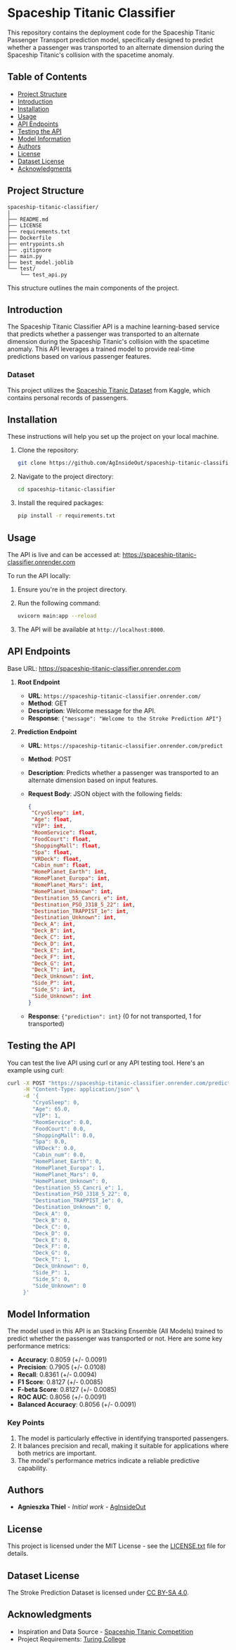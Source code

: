 # Spaceship Titanic Classifier

This repository contains the deployment code for the Spaceship Titanic Passenger Transport prediction model, specifically designed to predict whether a passenger was transported to an alternate dimension during the Spaceship Titanic's collision with the spacetime anomaly.

## Table of Contents

- [Project Structure](#project-structure)
- [Introduction](#introduction)
- [Installation](#installation)
- [Usage](#usage)
- [API Endpoints](#api-endpoints)
- [Testing the API](#testing-the-api)
- [Model Information](#model-information)
- [Authors](#authors)
- [License](#license)
- [Dataset License](#dataset-license)
- [Acknowledgments](#acknowledgments)

## Project Structure

```plaintext
spaceship-titanic-classifier/
│
├── README.md
├── LICENSE
├── requirements.txt
├── Dockerfile
├── entrypoints.sh
├── .gitignore
├── main.py
├── best_model.joblib
└── test/
    └── test_api.py
```

This structure outlines the main components of the project.

## Introduction

The Spaceship Titanic Classifier API is a machine learning-based service that predicts whether a passenger was transported to an alternate dimension during the Spaceship Titanic's collision with the spacetime anomaly. This API leverages a trained model to provide real-time predictions based on various passenger features.

### Dataset

This project utilizes the [Spaceship Titanic Dataset](https://www.kaggle.com/competitions/spaceship-titanic/overview) from Kaggle, which contains personal records of passengers.

## Installation

These instructions will help you set up the project on your local machine.

1. Clone the repository:

    ```bash
    git clone https://github.com/AgInsideOut/spaceship-titanic-classifier.git
    ```

2. Navigate to the project directory:

    ```bash
    cd spaceship-titanic-classifier
    ```

3. Install the required packages:

    ```bash
    pip install -r requirements.txt
    ```

## Usage

The API is live and can be accessed at:
<https://spaceship-titanic-classifier.onrender.com>

To run the API locally:

1. Ensure you're in the project directory.
2. Run the following command:

    ```bash
    uvicorn main:app --reload
    ```

3. The API will be available at `http://localhost:8000`.

## API Endpoints

Base URL: <https://spaceship-titanic-classifier.onrender.com>

1. **Root Endpoint**
   - **URL**: `https://spaceship-titanic-classifier.onrender.com/`
   - **Method**: GET
   - **Description**: Welcome message for the API.
   - **Response**: `{"message": "Welcome to the Stroke Prediction API"}`

2. **Prediction Endpoint**
   - **URL**: `https://spaceship-titanic-classifier.onrender.com/predict`
   - **Method**: POST
   - **Description**: Predicts whether a passenger was transported to an alternate dimension based on input features.
   - **Request Body**: JSON object with the following fields:

     ```json
     {
      "CryoSleep": int,
      "Age": float,
      "VIP": int,
      "RoomService": float,
      "FoodCourt": float,
      "ShoppingMall": float,
      "Spa": float,
      "VRDeck": float,
      "Cabin_num": float,
      "HomePlanet_Earth": int,
      "HomePlanet_Europa": int,
      "HomePlanet_Mars": int,
      "HomePlanet_Unknown": int,
      "Destination_55_Cancri_e": int,
      "Destination_PSO_J318_5_22": int,
      "Destination_TRAPPIST_1e": int,
      "Destination_Unknown": int,
      "Deck_A": int,
      "Deck_B": int,
      "Deck_C": int,
      "Deck_D": int,
      "Deck_E": int,
      "Deck_F": int,
      "Deck_G": int,
      "Deck_T": int,
      "Deck_Unknown": int,
      "Side_P": int,
      "Side_S": int,
      "Side_Unknown": int
     }
     ```

   - **Response**: `{"prediction": int}` (0 for not transported, 1 for transported)

## Testing the API

You can test the live API using curl or any API testing tool. Here's an example using curl:

```bash
curl -X POST "https://spaceship-titanic-classifier.onrender.com/predict" \
     -H "Content-Type: application/json" \
     -d '{
        "CryoSleep": 0,
        "Age": 65.0,
        "VIP": 1,
        "RoomService": 0.0,
        "FoodCourt": 0.0,
        "ShoppingMall": 0.0,
        "Spa": 0.0,
        "VRDeck": 0.0,
        "Cabin_num": 0.0,
        "HomePlanet_Earth": 0,
        "HomePlanet_Europa": 1,
        "HomePlanet_Mars": 0,
        "HomePlanet_Unknown": 0,
        "Destination_55_Cancri_e": 1,
        "Destination_PSO_J318_5_22": 0,
        "Destination_TRAPPIST_1e": 0,
        "Destination_Unknown": 0,
        "Deck_A": 0,
        "Deck_B": 0,
        "Deck_C": 0,
        "Deck_D": 0,
        "Deck_E": 0,
        "Deck_F": 0,
        "Deck_G": 0,
        "Deck_T": 1,
        "Deck_Unknown": 0,
        "Side_P": 1,
        "Side_S": 0,
        "Side_Unknown": 0
     }'
```

## Model Information

The model used in this API is an Stacking Ensemble (All Models) trained to predict whether the passenger was transported or not. Here are some key performance metrics:

- **Accuracy**: 0.8059 (+/- 0.0091)
- **Precision**: 0.7905 (+/- 0.0108)
- **Recall**: 0.8361 (+/- 0.0094)
- **F1 Score**: 0.8127 (+/- 0.0085)
- **F-beta Score**: 0.8127 (+/- 0.0085)
- **ROC AUC**: 0.8056 (+/- 0.0091)
- **Balanced Accuracy**: 0.8056 (+/- 0.0091)

### Key Points

1. The model is particularly effective in identifying transported passengers.
2. It balances precision and recall, making it suitable for applications where both metrics are important.
3. The model's performance metrics indicate a reliable predictive capability.

## Authors

- **Agnieszka Thiel** - *Initial work* - [AgInsideOut](https://github.com/AgInsideOut)

## License

This project is licensed under the MIT License - see the [LICENSE.txt](https://github.com/AgInsideOut/spaceship-titanic-classifier/blob/main/LICENSE) file for details.

## Dataset License

The Stroke Prediction Dataset is licensed under [CC BY-SA 4.0](https://creativecommons.org/licenses/by-sa/4.0/).

## Acknowledgments

- Inspiration and Data Source - [Spaceship Titanic Competition](https://www.kaggle.com/c/spaceship-titanic)
- Project Requirements: [Turing College](https://github.com/TuringCollegeSubmissions)
